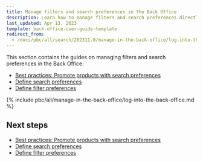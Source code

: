 ```yaml
---
title: Manage filters and search preferences in the Back Office
description: Learn how to manage filters and search preferences directly in the Back Office of your Spryker based projects.
last_updated: Apr 13, 2023
template: back-office-user-guide-template
redirect_from:
  - /docs/pbc/all/search/202311.0/manage-in-the-back-office/log-into-the-back-office.html
---
```


This section contains the guides on managing filters and search preferences in the Back Office:

- [Best practices: Promote products with search preferences](/docs/pbc/all/search/latest/base-shop/manage-in-the-back-office/best-practices-promote-products-with-search-preferences.html)
- [Define search preferences](/docs/pbc/all/search/latest/base-shop/manage-in-the-back-office/define-search-preferences.html)
- [Define filter preferences](/docs/pbc/all/search/latest/base-shop/manage-in-the-back-office/filter-preferences/define-filter-preferences.html)

{% include pbc/all/manage-in-the-back-office/log-into-the-back-office.md %} <!-- To edit, see /_includes/pbc/all/manage-in-the-back-office/log-into-the-back-office.md -->

## Next steps

- [Best practices: Promote products with search preferences](/docs/pbc/all/search/latest/base-shop/manage-in-the-back-office/best-practices-promote-products-with-search-preferences.html)
- [Define search preferences](/docs/pbc/all/search/latest/base-shop/manage-in-the-back-office/define-search-preferences.html)
- [Define filter preferences](/docs/pbc/all/search/latest/base-shop/manage-in-the-back-office/filter-preferences/define-filter-preferences.html)
